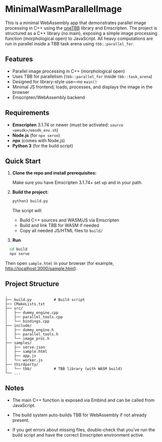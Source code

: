 # MinimalWasmParallelImage

This is a minimal WebAssembly app that demonstrates parallel image processing in C++ using the [oneTBB](https://github.com/oneapi-src/oneTBB) library and Emscripten. The project is structured as a C++ library (no main), exposing a simple image processing function (morphological open) to JavaScript. All heavy computations are run in parallel inside a TBB task arena using `tbb::parallel_for`.

## Features

- Parallel image processing in C++ (morphological open)
- Uses TBB for parallelism (`tbb::parallel_for` inside `tbb::task_arena`)
- Designed for library-style use—no `main()`
- Minimal JS frontend; loads, processes, and displays the image in the browser
- Emscripten/WebAssembly backend

## Requirements

- **Emscripten** 3.1.74 or newer (must be activated: `source <emsdk>/emsdk_env.sh`)
- **Node.js** (for `npx serve`)
- **npx** (comes with Node.js)
- **Python 3** (for the build script)

## Quick Start

1. **Clone the repo and install prerequisites:**

   Make sure you have Emscripten 3.1.74+ set up and in your path.

2. **Build the project:**

   ```sh
   python3 build.py
   ```
   The script will:
    - Build C++ sources and WASM/JS via Emscripten
    - Build and link TBB for WASM if needed
    - Copy all needed JS/HTML files to `build/`
3. **Run**

  ```bash
    cd build
    npx serve
  ```

  Then open `sample.html` in your browser (for example, [http://localhost:3000/sample.html](http://localhost:3000/sample.html)).

## Project Structure
  ```
  .
  ├── build.py          # Build script
  ├── CMakeLists.txt
  ├── src/
  │   ├── dummy_engine.cpp
  │   ├── parallel_tools.cpp
  │   └── bindings.cpp
  ├── include/
  │   ├── dummy_engine.h
  │   ├── parallel_tools.h
  │   └── image_proc.h
  ├── samples/
  │   ├── serve.json
  │   ├── sample.html
  │   ├── app.js
  │   └── worker.js
  ├── thirdparty/
  │   └── tbb/          # TBB library (with WASM build)
  └── ...
  ```
## Notes

- The main C++ function is exposed via Embind and can be called from JavaScript.

- The build system auto-builds TBB for WebAssembly if not already present.

- If you get errors about missing files, double-check that you’ve run the build script and have the correct Emscripten environment active.